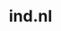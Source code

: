 ---
layout: post
title: "ind.nl"
internal_url: "/dutchgov/ind.nl.html"
subdomains_count: 17
all_subdomains_count: 67
urls_count: 12
ssl_rank: 0
http_rank: 67.916666666667
url_link: /data/ind.nl/urls.txt
all_subdomains_link: /data/ind.nl/all_subdomains.txt
subdomains_link: /data/ind.nl/subdomains.txt
categories: dutchgov
---